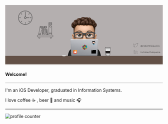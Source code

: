 ![github cover](https://raw.githubusercontent.com/RoberthSiqueira/RoberthSiqueira/developement/sources/cover.png)

#### Welcome!

---

I'm an iOS Developer, graduated in Information Systems.

I love coffee ☕️ , beer 🍻 and music 🎧

---

![profile counter](https://komarev.com/ghpvc/?username=roberthsiqueira&color=red)